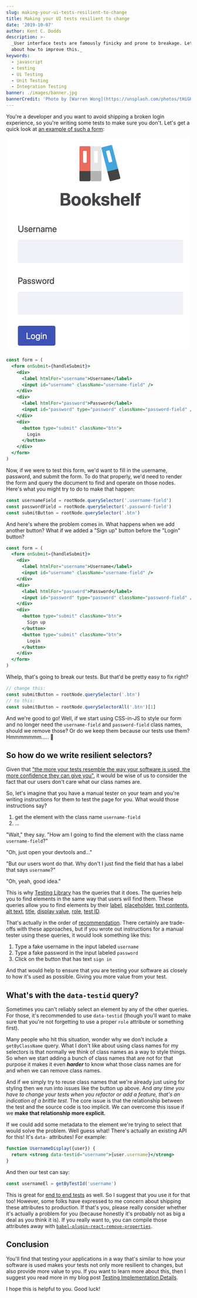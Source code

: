 ```yaml
---
slug: making-your-ui-tests-resilient-to-change
title: Making your UI tests resilient to change
date: '2019-10-07'
author: Kent C. Dodds
description: >-
  _User interface tests are famously finicky and prone to breakage. Let's talk
  about how to improve this._
keywords:
  - javascript
  - testing
  - Ui Testing
  - Unit Testing
  - Integration Testing
banner: ./images/banner.jpg
bannerCredit: 'Photo by [Warren Wong](https://unsplash.com/photos/tHiGKAJxaA8)'
---
```


You're a developer and you want to avoid shipping a broken login experience, so
you're writing some tests to make sure you don't. Let's get a quick look at
[an example of such a form](https://github.com/kentcdodds/testing-workshop/blob/1938d6fc2048e55362679905f700f938a3b497c4/client/src/screens/login.js#L50-L82):

![Login form from the Bookshelf App](./images/login.png)

```jsx
const form = (
  <form onSubmit={handleSubmit}>
    <div>
      <label htmlFor="username">Username</label>
      <input id="username" className="username-field" />
    </div>
    <div>
      <label htmlFor="password">Password</label>
      <input id="password" type="password" className="password-field" />
    </div>
    <div>
      <button type="submit" className="btn">
        Login
      </button>
    </div>
  </form>
)
```

Now, if we were to test this form, we'd want to fill in the username, password,
and submit the form. To do that properly, we'd need to render the form and query
the document to find and operate on those nodes. Here's what you might try to do
to make that happen:

```js
const usernameField = rootNode.querySelector('.username-field')
const passwordField = rootNode.querySelector('.password-field')
const submitButton = rootNode.querySelector('.btn')
```

And here's where the problem comes in. What happens when we add another button?
What if we added a "Sign up" button before the "Login" button?

```jsx {12-14}
const form = (
  <form onSubmit={handleSubmit}>
    <div>
      <label htmlFor="username">Username</label>
      <input id="username" className="username-field" />
    </div>
    <div>
      <label htmlFor="password">Password</label>
      <input id="password" type="password" className="password-field" />
    </div>
    <div>
      <button type="submit" className="btn">
        Sign up
      </button>
      <button type="submit" className="btn">
        Login
      </button>
    </div>
  </form>
)
```

Whelp, that's going to break our tests. But that'd be pretty easy to fix right?

```js
// change this:
const submitButton = rootNode.querySelector('.btn')
// to this:
const submitButton = rootNode.querySelectorAll('.btn')[1]
```

And we're good to go! Well, if we start using CSS-in-JS to style our form and no
longer need the `username-field` and `password-field` class names, should we
remove those? Or do we keep them because our tests use them? Hmmmmmmm..... 🤔

## So how do we write resilient selectors?

Given that
["the more your tests resemble the way your software is used, the more confidence they can give you"](https://twitter.com/kentcdodds/status/977018512689455106),
it would be wise of us to consider the fact that our users don't care what our
class names are.

So, let's imagine that you have a manual tester on your team and you're writing
instructions for them to test the page for you. What would those instructions
say?

1. get the element with the class name `username-field`
2. ...

"Wait," they say. "How am I going to find the element with the class name
`username-field`?"

"Oh, just open your devtools and..."

"But our users wont do that. Why don't I just find the field that has a label
that says `username`?"

"Oh, yeah, good idea."

This is why [Testing Library](https://testing-library.com) has the queries that
it does. The queries help you to find elements in the same way that users will
find them. These queries allow you to find elements by their
[label](https://testing-library.com/docs/dom-testing-library/api-queries#bylabeltext),
[placeholder](https://testing-library.com/docs/dom-testing-library/api-queries#byplaceholdertext),
[text contents](https://testing-library.com/docs/dom-testing-library/api-queries#bytext),
[alt text](https://testing-library.com/docs/dom-testing-library/api-queries#byalttext),
[title](https://testing-library.com/docs/dom-testing-library/api-queries#bytitle),
[display value](https://testing-library.com/docs/dom-testing-library/api-queries#bydisplayvalue),
[role](https://testing-library.com/docs/dom-testing-library/api-queries#byrole),
[test ID](https://testing-library.com/docs/dom-testing-library/api-queries#bytestid).

That's actually in the order of
[recommendation](https://testing-library.com/docs/guide-which-query). There
certainly are trade-offs with these approaches, but if you wrote out
instructions for a manual tester using these queries, it would look something
like this:

1. Type a fake username in the input labeled `username`
2. Type a fake password in the input labeled `password`
3. Click on the button that has text `sign in`

And that would help to ensure that you are testing your software as closely to
how it's used as possible. Giving you more value from your test.

## What's with the `data-testid` query?

Sometimes you can't reliably select an element by any of the other queries. For
those, it's recommended to use `data-testid` (though you'll want to make sure
that you're not forgetting to use a proper `role` attribute or something first).

Many people who hit this situation, wonder why we don't include a
`getByClassName` query. What I don't like about using class names for my
selectors is that normally we think of class names as a way to style things. So
when we start adding a bunch of class names that are not for that purpose it
makes it even **_harder_** to know what those class names are for and when we
can remove class names.

And if we simply try to reuse class names that we're already just using for
styling then we run into issues like the button up above. And _any time you have
to change your tests when you refactor or add a feature, that's an indication of
a brittle test_. The core issue is that the relationship between the test and
the source code is too implicit. We can overcome this issue if we **make that
relationship more explicit.**

If we could add some metadata to the element we're trying to select that would
solve the problem. Well guess what! There's actually an existing API for this!
It's `data-` attributes! For example:

```jsx
function UsernameDisplay({user}) {
  return <strong data-testid="username">{user.username}</strong>
}
```

And then our test can say:

```javascript
const usernameEl = getByTestId('username')
```

This is great for
[end to end tests](https://github.com/kentcdodds/jest-cypress-react-babel-webpack/blob/1c842dff85cd83953e86a6f1a48653b15fb3a4d5/cypress/e2e/register.js#L20)
as well. So I suggest that you use it for that too! However, some folks have
expressed to me concern about shipping these attributes to production. If that's
you, please really consider whether it's actually a problem for you (because
honestly it's probably not as big a deal as you think it is). If you really want
to, you can compile those attributes away with
[`babel-plugin-react-remove-properties`](https://www.npmjs.com/package/babel-plugin-react-remove-properties).

## Conclusion

You'll find that testing your applications in a way that's similar to how your
software is used makes your tests not only more resilient to changes, but also
provide more value to you. If you want to learn more about this, then I suggest
you read more in my blog post
[Testing Implementation Details](/blog/testing-implementation-details).

I hope this is helpful to you. Good luck!
